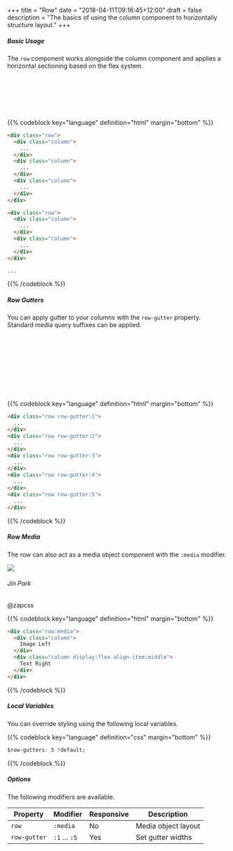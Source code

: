 +++
title = "Row"
date = "2018-04-11T09:16:45+12:00"
draft = false
description = "The basics of using the column component to horizontally structure layout."
+++

##### Basic Usage

The `row` component works alongside the column component and applies a horizontal sectioning based on the flex system.

<!-- 6 Columns -->
<div class="row margin-bottom:2">
  <div class="column">
    <div class="padding:1 fill:blue">
      &nbsp;
    </div>
  </div>
  <div class="column">
    <div class="padding:1 fill:blue-l2">
      &nbsp;
    </div>
  </div>
  <div class="column">
    <div class="padding:1 fill:blue">
      &nbsp;
    </div>
  </div>
</div>

<!-- 6 Columns -->
<div class="row margin-bottom:2">
  <div class="column">
    <div class="padding:1 fill:blue-l2">
      &nbsp;
    </div>
  </div>
  <div class="column">
    <div class="padding:1 fill:blue">
      &nbsp;
    </div>
  </div>
</div>


{{% codeblock key="language" definition="html" margin="bottom" %}}
```html
<div class="row">
  <div class="column">
    ...
  </div>
  <div class="column">
    ...
  </div>
  <div class="column">
    ...
  </div>
</div>

<div class="row">
  <div class="column">
    ...
  </div>
  <div class="column">
    ...
  </div>
</div>

...
```
{{% /codeblock %}}

##### Row Gutters

You can apply gutter to your columns with the `row-gutter` property. Standard media query suffixes can be applied.

<div class="row row-gutter:1 margin-bottom:2">
  <div class="column">
    <div class="padding:1 fill:blue-l2">
      &nbsp;
    </div>
  </div>
  <div class="column">
    <div class="padding:1 fill:blue">
      &nbsp;
    </div>
  </div>
  <div class="column">
    <div class="padding:1 fill:blue-l2">
      &nbsp;
    </div>
  </div>
  <div class="column">
    <div class="padding:1 fill:blue">
      &nbsp;
    </div>
  </div>
</div>

<div class="row row-gutter:5 margin-bottom:2">
  <div class="column">
    <div class="padding:1 fill:blue-l2">
      &nbsp;
    </div>
  </div>
  <div class="column">
    <div class="padding:1 fill:blue">
      &nbsp;
    </div>
  </div>
  <div class="column">
    <div class="padding:1 fill:blue-l2">
      &nbsp;
    </div>
  </div>
  <div class="column">
    <div class="padding:1 fill:blue">
      &nbsp;
    </div>
  </div>
</div>

{{% codeblock key="language" definition="html" margin="bottom" %}}
```html
<div class="row row-gutter:1">
  ...
</div>
<div class="row row-gutter:2">
  ...
</div>
<div class="row row-gutter:3">
  ...
</div>
<div class="row row-gutter:4">
  ...
</div>
<div class="row row-gutter:5">
  ...
</div>
```
{{% /codeblock %}}

##### Row Media

The row can also act as a media object component with the `:media` modifier.

<div class="row:media row-gutter:1 align-item:middle margin-bottom:2">
  <div class="column">
    <img src="https://pbs.twimg.com/profile_images/803356024690216960/CH3i813s_400x400.jpg" class="media border-radius:round media-size:5 fill:primary">
  </div>
  <div class="column">
    <div>
      <h6 class="font-weight:medium color:black font-height:0 margin-bottom:none">Jin Park</h6>
      <span class="font-size:tiny font-height:0">@zapcss</span>
    </div>
  </div>
</div>

{{% codeblock key="language" definition="html" margin="bottom" %}}
```html
<div class="row:media">
  <div class="column">
    Image Left
  </div>
  <div class="column display:flex align-item:middle">
    Text Right
  </div>
</div>
```
{{% /codeblock %}}

##### Local Variables

You can override styling using the following local variables.

{{% codeblock key="language" definition="css" margin="bottom" %}}
```css
$row-gutters: 5 !default;
```
{{% /codeblock %}}

##### Options

The following modifiers are available.

<table class="table width:100% table:pile table@sm:unpile">
  <thead>
    <tr>
      <th>
        Property
      </th>
      <th>
        Modifier
      </th>
      <th>
        Responsive
      </th>
      <th>
        Description
      </th>
    </tr>
  </thead>
  <tr>
    <td data-label="Properties">
      <code>row</code>
    </td>
    <td data-label="Attributes">
      <code>:media</code>
    </td>
    <td data-label="Responsive">
      No
    </td>
    <td class="row:reverse">
      Media object layout
    </td>
  </tr>

  <tr>
    <td data-label="Properties">
      <code>row-gutter</code>
    </td>
    <td data-label="Attributes">
      <code>:1</code> ... <code>:5</code>
    </td>
    <td data-label="Responsive">
      Yes
    </td>
    <td class="row:reverse">
      Set gutter widths
    </td>
  </tr>
</table>
